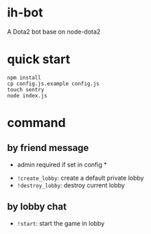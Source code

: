 # ih-bot
A Dota2 bot base on node-dota2

# quick start

```
npm install
cp config.js.example config.js
touch sentry
node index.js
```

# command

## by friend message

* admin required if set in config *

- `!create_lobby`: create a default private lobby
- `!destroy_lobby`: destroy current lobby

## by lobby chat

- `!start`: start the game in lobby
